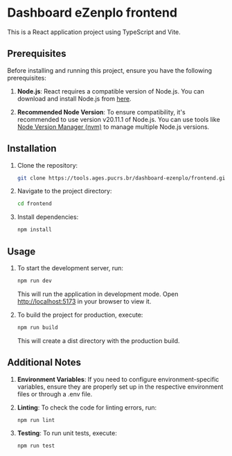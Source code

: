 # Dashboard eZenplo frontend

This is a React application project using TypeScript and Vite.

## Prerequisites

Before installing and running this project, ensure you have the following prerequisites:

1. **Node.js**: React requires a compatible version of Node.js. You can download and install Node.js from [here](https://nodejs.org/).

2. **Recommended Node Version**: To ensure compatibility, it's recommended to use version v20.11.1 of Node.js. You can use tools like [Node Version Manager (nvm)](https://github.com/nvm-sh/nvm) to manage multiple Node.js versions.

## Installation

1. Clone the repository:

   ```bash
   git clone https://tools.ages.pucrs.br/dashboard-ezenplo/frontend.git
   ```

2. Navigate to the project directory:

   ```bash
   cd frontend
   ```

3. Install dependencies:

   ```bash
   npm install
   ```

## Usage

1. To start the development server, run:

   ```bash
   npm run dev
   ```

   This will run the application in development mode. Open [http://localhost:5173](http://localhost:5173) in your browser to view it.

2. To build the project for production, execute:

   ```bash
   npm run build
   ```

   This will create a dist directory with the production build.

## Additional Notes

1. **Environment Variables**: If you need to configure environment-specific variables, ensure they are properly set up in the respective environment files or through a .env file.

2. **Linting**: To check the code for linting errors, run:

   ```bash
   npm run lint
   ```

3. **Testing**: To run unit tests, execute:

   ```bash
   npm run test
   ```
